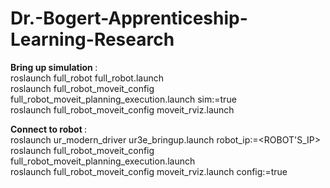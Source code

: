 # Dr.-Bogert-Apprenticeship-Learning-Research

<b> Bring up simulation </b>: <br>
roslaunch full_robot full_robot.launch <br>
roslaunch full_robot_moveit_config full_robot_moveit_planning_execution.launch sim:=true <br>
roslaunch full_robot_moveit_config moveit_rviz.launch <br>

<b> Connect to robot </b>: <br>
roslaunch ur_modern_driver ur3e_bringup.launch robot_ip:=<ROBOT'S_IP> <br>
roslaunch full_robot_moveit_config full_robot_moveit_planning_execution.launch <br>
roslaunch full_robot_moveit_config moveit_rviz.launch config:=true <br>
